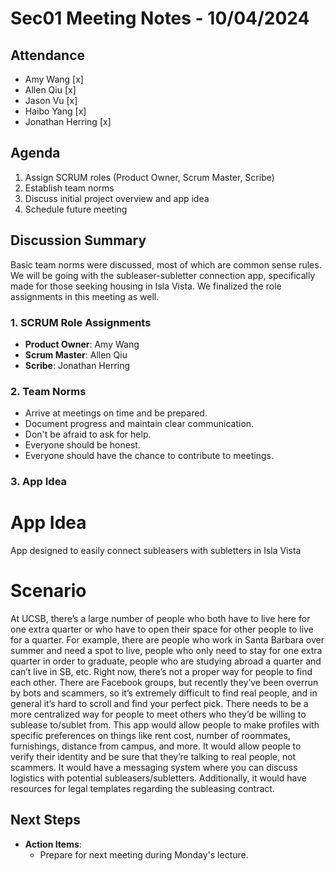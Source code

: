 # Sec01 Meeting Notes - 10/04/2024

## Attendance

- Amy Wang [x]
- Allen Qiu [x]
- Jason Vu [x]
- Haibo Yang [x]
- Jonathan Herring [x]

## Agenda

1. Assign SCRUM roles (Product Owner, Scrum Master, Scribe)
2. Establish team norms
3. Discuss initial project overview and app idea
4. Schedule future meeting

## Discussion Summary

Basic team norms were discussed, most of which are common sense rules. We will be going with the subleaser-subletter connection app, specifically made for those seeking housing in Isla Vista. We finalized the role assignments in this meeting as well.

### 1. SCRUM Role Assignments

- **Product Owner**: Amy Wang
- **Scrum Master**: Allen Qiu
- **Scribe**: Jonathan Herring

### 2. Team Norms

- Arrive at meetings on time and be prepared.
- Document progress and maintain clear communication.
- Don't be afraid to ask for help.
- Everyone should be honest.
- Everyone should have the chance to contribute to meetings.

### 3. App Idea

# App Idea

App designed to easily connect subleasers with subletters in Isla Vista

# Scenario

At UCSB, there’s a large number of people who both have to live here for one extra quarter or who have to open their space for other people to live for a quarter. For example, there are people who work in Santa Barbara over summer and need a spot to live, people who only need to stay for one extra quarter in order to graduate, people who are studying abroad a quarter and can’t live in SB, etc. Right now, there’s not a proper way for people to find each other. There are Facebook groups, but recently they’ve been overrun by bots and scammers, so it’s extremely difficult to find real people, and in general it’s hard to scroll and find your perfect pick. There needs to be a more centralized way for people to meet others who they’d be willing to sublease to/sublet from. This app would allow people to make profiles with specific preferences on things like rent cost, number of roommates, furnishings, distance from campus, and more. It would allow people to verify their identity and be sure that they’re talking to real people, not scammers. It would have a messaging system where you can discuss logistics with potential subleasers/subletters. Additionally, it would have resources for legal templates regarding the subleasing contract.

## Next Steps

- **Action Items**:
  - Prepare for next meeting during Monday's lecture.
